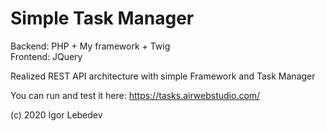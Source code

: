 <h1>Simple Task Manager</h1>
Backend: PHP + My framework + Twig <br>
Frontend: JQuery<br>

<p>Realized REST API architecture with simple Framework and Task Manager</p>

<p>You can run and test it here: <a target="_blank" href="https://tasks.airwebstudio.com/">https://tasks.airwebstudio.com/</a></p>

(c) 2020 Igor Lebedev
